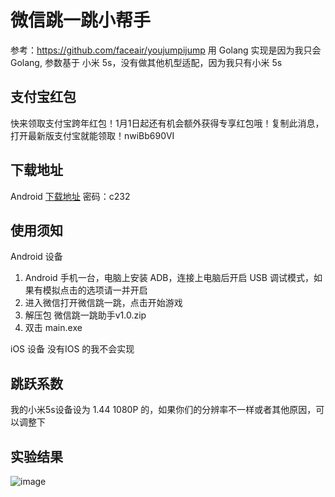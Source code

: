 # 微信跳一跳小帮手
参考：https://github.com/faceair/youjumpijump
用 Golang 实现是因为我只会 Golang,
参数基于 小米 5s，没有做其他机型适配，因为我只有小米 5s

## 支付宝红包
快来领取支付宝跨年红包！1月1日起还有机会额外获得专享红包哦！复制此消息，打开最新版支付宝就能领取！nwiBb690VI

## 下载地址
Android [下载地址](https://pan.baidu.com/s/1htI9TPy)
密码：c232

## 使用须知

Android 设备

1. Android 手机一台，电脑上安装 ADB，连接上电脑后开启 USB 调试模式，如果有模拟点击的选项请一并开启
2. 进入微信打开微信跳一跳，点击开始游戏
3. 解压包 微信跳一跳助手v1.0.zip
3. 双击 main.exe

iOS 设备
没有IOS 的我不会实现

## 跳跃系数

我的小米5s设备设为 1.44 1080P 的，如果你们的分辨率不一样或者其他原因，可以调整下


## 实验结果
![image](http://59.110.239.205/119_deal.png)
